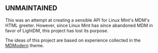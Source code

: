 ## UNMAINTAINED

This was an attempt at creating a sensible API for Linux Mint's MDM's HTML greeter. However, since Linux Mint has since abandoned MDM in favor of LightDM, this project has lost its purpose.

The ideas of this project are based on experience collected in the [MDModern](https://github.com/philer/MDModern) theme.
